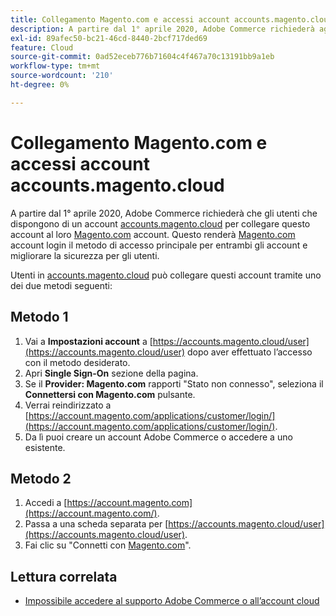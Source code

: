 ```yaml
---
title: Collegamento Magento.com e accessi account accounts.magento.cloud
description: A partire dal 1° aprile 2020, Adobe Commerce richiederà agli utenti che dispongono di un account in [accounts.magento.cloud](https://accounts.magento.cloud/) di collegare questo account con il proprio account [Magento.com](https://account.magento.com/customer/account/login/). In questo modo l’accesso all’account [Magento.com](https://account.magento.com/customer/account/login/) diventerà il metodo di accesso principale per entrambi gli account e migliorerà la sicurezza per gli utenti.
exl-id: 89afec50-bc21-46cd-8440-2bcf717ded69
feature: Cloud
source-git-commit: 0ad52eceb776b71604c4f467a70c13191bb9a1eb
workflow-type: tm+mt
source-wordcount: '210'
ht-degree: 0%

---
```


# Collegamento Magento.com e accessi account accounts.magento.cloud

A partire dal 1° aprile 2020, Adobe Commerce richiederà che gli utenti che dispongono di un account [accounts.magento.cloud](https://accounts.magento.cloud/) per collegare questo account al loro [Magento.com](https://account.magento.com/customer/account/login/) account. Questo renderà [Magento.com](https://account.magento.com/customer/account/login/) account login il metodo di accesso principale per entrambi gli account e migliorare la sicurezza per gli utenti.

Utenti in [accounts.magento.cloud](https://accounts.magento.cloud/) può collegare questi account tramite uno dei due metodi seguenti:

## Metodo 1

1. Vai a **Impostazioni account** a [https://accounts.magento.cloud/user](https://accounts.magento.cloud/user) dopo aver effettuato l’accesso con il metodo desiderato.
1. Apri **Single Sign-On** sezione della pagina.
1. Se il **Provider: Magento.com** rapporti &quot;Stato non connesso&quot;, seleziona il **Connettersi con Magento.com** pulsante.
1. Verrai reindirizzato a [https://account.magento.com/applications/customer/login/](https://account.magento.com/applications/customer/login/).
1. Da lì puoi creare un account Adobe Commerce o accedere a uno esistente.

## Metodo 2

1. Accedi a [https://account.magento.com](https://account.magento.com/).
1. Passa a una scheda separata per [https://accounts.magento.cloud/user](https://accounts.magento.cloud/user).
1. Fai clic su &quot;Connetti con [Magento.com](https://account.magento.com/customer/account/login/)&quot;.

## Lettura correlata

* [Impossibile accedere al supporto Adobe Commerce o all’account cloud](/help/troubleshooting/miscellaneous/unable-to-log-in-to-support-or-cloud-project.md)
